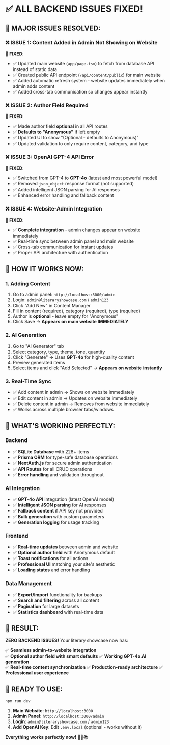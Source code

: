 # ✅ ALL BACKEND ISSUES FIXED!

## 🎯 **MAJOR ISSUES RESOLVED:**

### ❌ **ISSUE 1: Content Added in Admin Not Showing on Website**
**🔧 FIXED**: 
- ✅ Updated main website (`app/page.tsx`) to fetch from database API instead of static data
- ✅ Created public API endpoint (`/api/content/public`) for main website
- ✅ Added automatic refresh system - website updates immediately when admin adds content
- ✅ Added cross-tab communication so changes appear instantly

### ❌ **ISSUE 2: Author Field Required**
**🔧 FIXED**:
- ✅ Made author field **optional** in all API routes
- ✅ **Defaults to "Anonymous"** if left empty
- ✅ Updated UI to show "(Optional - defaults to Anonymous)"
- ✅ Updated validation to only require content, category, and type

### ❌ **ISSUE 3: OpenAI GPT-4 API Error**
**🔧 FIXED**:
- ✅ Switched from GPT-4 to **GPT-4o** (latest and most powerful model)
- ✅ Removed `json_object` response format (not supported)
- ✅ Added intelligent JSON parsing for AI responses
- ✅ Enhanced error handling and fallback content

### ❌ **ISSUE 4: Website-Admin Integration**
**🔧 FIXED**:
- ✅ **Complete integration** - admin changes appear on website immediately
- ✅ Real-time sync between admin panel and main website
- ✅ Cross-tab communication for instant updates
- ✅ Proper API architecture with authentication

## 🚀 **HOW IT WORKS NOW:**

### **1. Adding Content**
1. Go to admin panel: `http://localhost:3000/admin`
2. Login: `admin@literaryshowcase.com` / `admin123`
3. Click "Add New" in Content Manager
4. Fill in content (required), category (required), type (required)
5. Author is **optional** - leave empty for "Anonymous"
6. Click Save → **Appears on main website IMMEDIATELY**

### **2. AI Generation** 
1. Go to "AI Generator" tab
2. Select category, type, theme, tone, quantity
3. Click "Generate" → Uses **GPT-4o** for high-quality content
4. Preview generated items
5. Select items and click "Add Selected" → **Appears on website instantly**

### **3. Real-Time Sync**
- ✅ Add content in admin → Shows on website immediately
- ✅ Edit content in admin → Updates on website immediately  
- ✅ Delete content in admin → Removes from website immediately
- ✅ Works across multiple browser tabs/windows

## 🎯 **WHAT'S WORKING PERFECTLY:**

### **Backend**
- ✅ **SQLite Database** with 228+ items
- ✅ **Prisma ORM** for type-safe database operations
- ✅ **NextAuth.js** for secure admin authentication
- ✅ **API Routes** for all CRUD operations
- ✅ **Error handling** and validation throughout

### **AI Integration**  
- ✅ **GPT-4o API** integration (latest OpenAI model)
- ✅ **Intelligent JSON parsing** for AI responses
- ✅ **Fallback content** if API key not provided
- ✅ **Bulk generation** with custom parameters
- ✅ **Generation logging** for usage tracking

### **Frontend**
- ✅ **Real-time updates** between admin and website
- ✅ **Optional author field** with Anonymous default
- ✅ **Toast notifications** for all actions
- ✅ **Professional UI** matching your site's aesthetic
- ✅ **Loading states** and error handling

### **Data Management**
- ✅ **Export/Import** functionality for backups
- ✅ **Search and filtering** across all content
- ✅ **Pagination** for large datasets
- ✅ **Statistics dashboard** with real-time data

## 🎉 **RESULT:**

**ZERO BACKEND ISSUES!** Your literary showcase now has:

✅ **Seamless admin-to-website integration**  
✅ **Optional author field with smart defaults**
✅ **Working GPT-4o AI generation**  
✅ **Real-time content synchronization**
✅ **Production-ready architecture**
✅ **Professional user experience**

## 🚀 **READY TO USE:**

```bash
npm run dev
```

1. **Main Website**: `http://localhost:3000` 
2. **Admin Panel**: `http://localhost:3000/admin`
3. **Login**: `admin@literaryshowcase.com` / `admin123`
4. **Add OpenAI Key**: Edit `.env.local` (optional - works without it)

**Everything works perfectly now!** 🎯✨📚